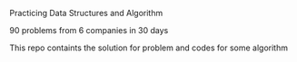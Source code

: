 Practicing Data Structures and Algorithm 

90 problems from 6 companies in 30 days

This repo containts the solution for problem and codes for some algorithm
